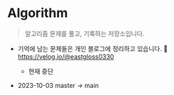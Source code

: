 # Algorithm

> 알고리즘 문제를 풀고, 기록하는 저장소입니다.

- 기억에 남는 문제들은 개인 블로그에 정리하고 있습니다.
  📎 https://velog.io/@eastgloss0330
  
  - 현재 중단

- 2023-10-03 master -> main